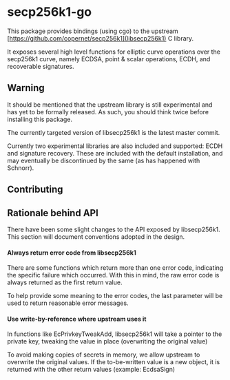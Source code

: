 # secp256k1-go

This package provides bindings (using cgo) to the upstream [https://github.com/copernet/secp256k1](libsecp256k1) C library.

It exposes several high level functions for elliptic curve operations over the 
secp256k1 curve, namely ECDSA, point & scalar operations, ECDH, and recoverable
signatures. 

## Warning

It should be mentioned that the upstream library is still experimental
and has yet to be formally released. As such, you should think twice
before installing this package. 

The currently targeted version of libsecp256k1 is the latest master commit. 

Currently two experimental libraries are also included and supported: ECDH and 
signature recovery. These are included with the default installation, and
may eventually be discontinued by the same (as has happened with Schnorr). 

## Contributing

## Rationale behind API

There have been some slight changes to the API exposed by libsecp256k1. 
This section will document conventions adopted in the design. 

#### Always return error code from libsecp256k1
There are some functions which return more than one error code, indicating
the specific failure which occurred. With this in mind, the raw error
code is always returned as the first return value. 

To help provide some meaning to the error codes, the last parameter will
be used to return reasonable error messages.

#### Use write-by-reference where upstream uses it
In functions like EcPrivkeyTweakAdd, libsecp256k1 will take a pointer
to the private key, tweaking the value in place (overwriting the original value)

To avoid making copies of secrets in memory, we allow upstream to
overwrite the original values. If the to-be-written value is a new object,
it is returned with the other return values (example: EcdsaSign)
  
